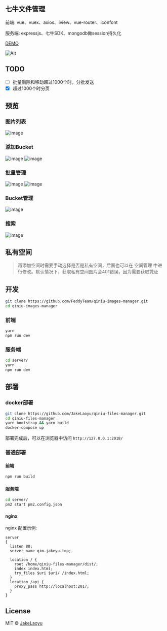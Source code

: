 ## 七牛文件管理

前端: vue、vuex、axios、iview、vue-router、iconfont

服务端: expressjs、七牛SDK、mongodb做session持久化

[DEMO](http://qim.jakeyu.top)

![Alt](https://repobeats.axiom.co/api/embed/beeeb59c9f480d4ed9c99c31eabf6f555574d3db.svg "Repobeats analytics image")

## TODO

- [ ] 批量删除和移动超过1000个时，分批发送
- [x] 超过1000个时分页

## 预览

### 图片列表
![image](https://raw.githubusercontent.com/JakeLaoyu/qiniu-images-manager/master/src/assets/preview/Jietu20181011-174720.png)

### 添加Bucket
![image](https://raw.githubusercontent.com/JakeLaoyu/qiniu-images-manager/master/src/assets/preview/Jietu20181011-175705.png)
![image](https://raw.githubusercontent.com/JakeLaoyu/qiniu-images-manager/master/src/assets/preview/Jietu20181011-174830.png)

### 批量管理
![image](https://raw.githubusercontent.com/JakeLaoyu/qiniu-images-manager/master/src/assets/preview/Jietu20181011-174931.png)
![image](https://raw.githubusercontent.com/JakeLaoyu/qiniu-images-manager/master/src/assets/preview/Jietu20181011-174946.png)

### Bucket管理
![image](https://raw.githubusercontent.com/JakeLaoyu/qiniu-images-manager/master/src/assets/preview/Jietu20181011-175040.png)

### 搜索
![image](https://raw.githubusercontent.com/JakeLaoyu/qiniu-images-manager/master/src/assets/preview/Jietu20181011-175142.png)


## 私有空间

> 再添加空间时需要手动选择是否是私有空间，后面也可以在 空间管理 中进行修改。默认情况下，获取私有空间图片会401错误，因为需要获取凭证

## 开发

```sh
git clone https://github.com/FeddyTeam/qiniu-images-manager.git
cd qiniu-images-manager
```

### 前端

```sh
yarn
npm run dev
```

### 服务端

```sh
cd server/
yarn
npm run dev
```

## 部署

### docker部署

```sh
git clone https://github.com/JakeLaoyu/qiniu-files-manager.git
cd qiniu-files-manager
yarn bootstrap && yarn build
docker-compose up
```

部署完成后，可以在浏览器中访问 `http://127.0.0.1:2018/`

### 普通部署

#### 前端

```sh
npm run build
```

#### 服务端

```sh
cd server/
pm2 start pm2.config.json
```

#### nginx

nginx 配置示例:

```nginx
server
{
  listen 80;
  server_name qim.jakeyu.top;

  location / {
    root /home/qiniu-files-manager/dist/;
    index index.html;
    try_files $uri $uri/ /index.html;
  }
  location /api {
    proxy_pass http://localhost:2017;
  }
}
```

## License
MIT © [JakeLaoyu](https://github.com/JakeLaoyu)

